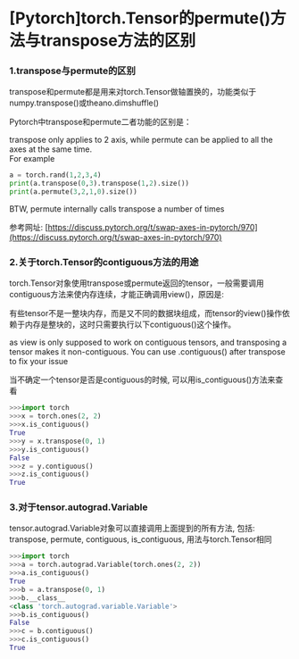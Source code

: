 # \[Pytorch\]torch.Tensor的permute\(\)方法与transpose方法的区别

### 1.transpose与permute的区别

transpose和permute都是用来对torch.Tensor做轴置换的，功能类似于numpy.transpose\(\)或theano.dimshuffle\(\)

Pytorch中transpose和permute二者功能的区别是：

transpose only applies to 2 axis, while permute can be applied to all the axes at the same time.  
For example

```python
a = torch.rand(1,2,3,4)
print(a.transpose(0,3).transpose(1,2).size())
print(a.permute(3,2,1,0).size())
```

BTW, permute internally calls transpose a number of times

参考网址: [https://discuss.pytorch.org/t/swap-axes-in-pytorch/970](https://discuss.pytorch.org/t/swap-axes-in-pytorch/970)

### 2.关于torch.Tensor的contiguous方法的用途

torch.Tensor对象使用transpose或permute返回的tensor，一般需要调用contiguous方法来使内存连续，才能正确调用view\(\)，原因是:

有些tensor不是一整块内存，而是又不同的数据块组成，而tensor的view\(\)操作依赖于内存是整块的，这时只需要执行以下contiguous\(\)这个操作。

as view is only supposed to work on contiguous tensors, and transposing a tensor makes it non-contiguous. You can use .contiguous\(\) after transpose to fix your issue

当不确定一个tensor是否是contiguous的时候, 可以用is\_contiguous\(\)方法来查看

```python
>>>import torch
>>>x = torch.ones(2, 2)
>>>x.is_contiguous()
True
>>>y = x.transpose(0, 1)
>>>y.is_contiguous()
False
>>>z = y.contiguous()
>>>z.is_contiguous()
True
```

### 3.对于tensor.autograd.Variable

tensor.autograd.Variable对象可以直接调用上面提到的所有方法, 包括: transpose, permute, contiguous, is\_contiguous, 用法与torch.Tensor相同

```python
>>>import torch
>>>a = torch.autograd.Variable(torch.ones(2, 2))
>>>a.is_contiguous()
True
>>>b = a.transpose(0, 1)
>>>b.__class__
<class 'torch.autograd.variable.Variable'>
>>>b.is_contiguous()
False
>>>c = b.contiguous()
>>>c.is_contiguous()
True
```



